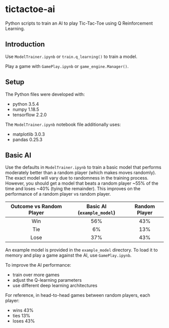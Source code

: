 # tictactoe-ai
Python scripts to train an AI to play Tic-Tac-Toe using Q Reinforcement Learning.

## Introduction
Use `ModelTrainer.ipynb` or `train.q_learning()` to train a model.

Play a game with `GamePlay.ipynb` or `game_engine.Manager()`.

## Setup
The Python files were developed with:
- python 3.5.4
- numpy 1.18.5
- tensorflow 2.2.0

The `ModelTrainer.ipynb` notebook file additionally uses:
- matplotlib 3.0.3
- pandas 0.25.3

## Basic AI
Use the defaults in `ModelTrainer.ipynb` to train a basic model that performs moderately better 
than a random player (which makes moves randomly). The exact model will vary due to randomness in 
the training process. However, you should get a model that beats a random player ~55% of the time 
and loses ~40% (tying the remainder). This improves on the performance of a random player vs random 
player.

| Outcome vs Random Player | Basic AI (`example_model`) | Random Player |
| :---: | :---: | :---: |
| Win | 56% | 43% |
| Tie | 6% | 13% |
| Lose | 37% | 43% |

An example model is provided in the `example_model` directory. To load it to memory and play a game 
against the AI, use `GamePlay.ipynb`.

To improve the AI performance:
- train over more games
- adjust the Q-learning parameters
- use different deep learning architectures



For reference, in head-to-head games between random players, each player:
- wins 43%
- ties 13%
- loses 43%